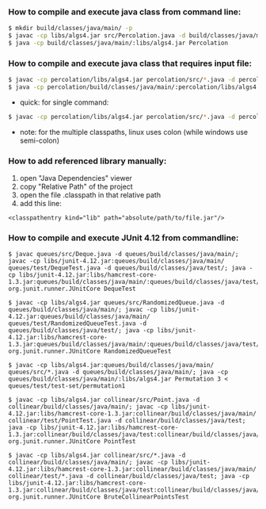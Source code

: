 ### How to compile and execute java class from command line:

```bash
$ mkdir build/classes/java/main/ -p
$ javac -cp libs/algs4.jar src/Percolation.java -d build/classes/java/main/
$ java -cp build/classes/java/main/:libs/algs4.jar Percolation
```

### How to compile and execute java class that requires input file:

```bash
$ javac -cp percolation/libs/algs4.jar percolation/src/*.java -d percolation/build/classes/java/main/
$ java -cp percolation/build/classes/java/main/:percolation/libs/algs4.jar UnionFind < percolation/test-set/tinyUF
```

* quick: for single command:
```bash
$ javac -cp percolation/libs/algs4.jar percolation/src/*.java -d percolation/build/classes/java/main/; java -cp percolation/build/classes/java/main/:percolation/libs/algs4.jar UnionFind < percolation/test-set/tinyUF
```
* note: for the multiple classpaths, linux uses colon (while windows use semi-colon)

### How to add referenced library manually:
1. open "Java Dependencies" viewer
2. copy "Relative Path" of the project
3. open the file .classpath in that relative path
4. add this line:
```
<classpathentry kind="lib" path="absolute/path/to/file.jar"/>
```

### How to compile and execute JUnit 4.12 from commandline:
```
$ javac queues/src/Deque.java -d queues/build/classes/java/main/; javac -cp libs/junit-4.12.jar:queues/build/classes/java/main/ queues/test/DequeTest.java -d queues/build/classes/java/test/; java -cp libs/junit-4.12.jar:libs/hamcrest-core-1.3.jar:queues/build/classes/java/main/:queues/build/classes/java/test/ org.junit.runner.JUnitCore DequeTest

$ javac -cp libs/algs4.jar queues/src/RandomizedQueue.java -d queues/build/classes/java/main/; javac -cp libs/junit-4.12.jar:queues/build/classes/java/main/ queues/test/RandomizedQueueTest.java -d queues/build/classes/java/test/; java -cp libs/junit-4.12.jar:libs/hamcrest-core-1.3.jar:queues/build/classes/java/main/:queues/build/classes/java/test/:libs/algs4.jar org.junit.runner.JUnitCore RandomizedQueueTest

$ javac -cp libs/algs4.jar:queues/build/classes/java/main/ queues/src/*.java -d queues/build/classes/java/main/; java -cp queues/build/classes/java/main/:libs/algs4.jar Permutation 3 < queues/test/test-set/permutation1

$ javac -cp libs/algs4.jar collinear/src/Point.java -d collinear/build/classes/java/main/; javac -cp libs/junit-4.12.jar:libs/hamcrest-core-1.3.jar:collinear/build/classes/java/main/ collinear/test/PointTest.java -d collinear/build/classes/java/test; java -cp libs/junit-4.12.jar:libs/hamcrest-core-1.3.jar:collinear/build/classes/java/test:collinear/build/classes/java/main/ org.junit.runner.JUnitCore PointTest

$ javac -cp libs/algs4.jar collinear/src/*.java -d collinear/build/classes/java/main/; javac -cp libs/junit-4.12.jar:libs/hamcrest-core-1.3.jar:collinear/build/classes/java/main/ collinear/test/*.java -d collinear/build/classes/java/test; java -cp libs/junit-4.12.jar:libs/hamcrest-core-1.3.jar:collinear/build/classes/java/test:collinear/build/classes/java/main/ org.junit.runner.JUnitCore BruteCollinearPointsTest
```
